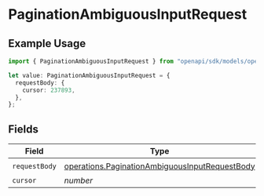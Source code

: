 # PaginationAmbiguousInputRequest

## Example Usage

```typescript
import { PaginationAmbiguousInputRequest } from "openapi/sdk/models/operations";

let value: PaginationAmbiguousInputRequest = {
  requestBody: {
    cursor: 237893,
  },
};
```

## Fields

| Field                                                                                                                   | Type                                                                                                                    | Required                                                                                                                | Description                                                                                                             |
| ----------------------------------------------------------------------------------------------------------------------- | ----------------------------------------------------------------------------------------------------------------------- | ----------------------------------------------------------------------------------------------------------------------- | ----------------------------------------------------------------------------------------------------------------------- |
| `requestBody`                                                                                                           | [operations.PaginationAmbiguousInputRequestBody](../../../sdk/models/operations/paginationambiguousinputrequestbody.md) | :heavy_check_mark:                                                                                                      | N/A                                                                                                                     |
| `cursor`                                                                                                                | *number*                                                                                                                | :heavy_minus_sign:                                                                                                      | N/A                                                                                                                     |